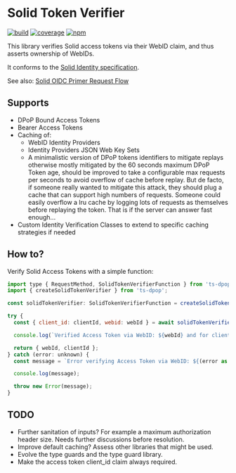 # Solid Token Verifier

[![build](https://github.com/matthieubosquet/ts-dpop/workflows/build/badge.svg?branch=main)](https://github.com/matthieubosquet/ts-dpop/actions?query=workflow%3A"build")
[![coverage](https://codecov.io/gh/matthieubosquet/ts-dpop/branch/main/graph/badge.svg)](https://codecov.io/gh/matthieubosquet/ts-dpop)
[![npm](https://img.shields.io/npm/v/ts-dpop)](https://www.npmjs.com/package/ts-dpop)

This library verifies Solid access tokens via their WebID claim, and thus asserts ownership of WebIDs.

It conforms to the [Solid Identity specification](https://solid.github.io/authentication-panel/solid-oidc/).

See also: [Solid OIDC Primer Request Flow](https://solid.github.io/authentication-panel/solid-oidc-primer/#request-flow)

## Supports

- DPoP Bound Access Tokens
- Bearer Access Tokens
- Caching of:
  - WebID Identity Providers
  - Identity Providers JSON Web Key Sets
  - A minimalistic version of DPoP tokens identifiers to mitigate replays otherwise mostly
    mitigated by the 60 seconds maximum DPoP Token age, should be improved to take a configurable
    max requests per seconds to avoid overflow of cache before replay. But de facto, if someone really
    wanted to mitigate this attack, they should plug a cache that can support high numbers of requests.
    Someone could easily overflow a lru cache by logging lots of requests as themselves before replaying
    the token. That is if the server can answer fast enough...
- Custom Identity Verification Classes to extend to specific caching strategies if needed

## How to?

Verify Solid Access Tokens with a simple function:

```javascript
import type { RequestMethod, SolidTokenVerifierFunction } from 'ts-dpop';
import { createSolidTokenVerifier } from 'ts-dpop';

const solidTokenVerifier: SolidTokenVerifierFunction = createSolidTokenVerifier();

try {
  const { client_id: clientId, webid: webId } = await solidTokenVerifier(authorizationHeader as string, dpopHeader as string, method as RequestMethod, requestURL as string);

  console.log(`Verified Access Token via WebID: ${webId} and for client: ${clientId}`);

  return { webId, clientId };
} catch (error: unknown) {
  const message = `Error verifying Access Token via WebID: ${(error as Error).message}`;

  console.log(message);

  throw new Error(message);
}
```

## TODO

- Further sanitation of inputs? For example a maximum authorization header size. Needs further discussions before resolution.
- Improve default caching? Assess other libraries that might be used.
- Evolve the type guards and the type guard library.
- Make the access token client_id claim always required.
